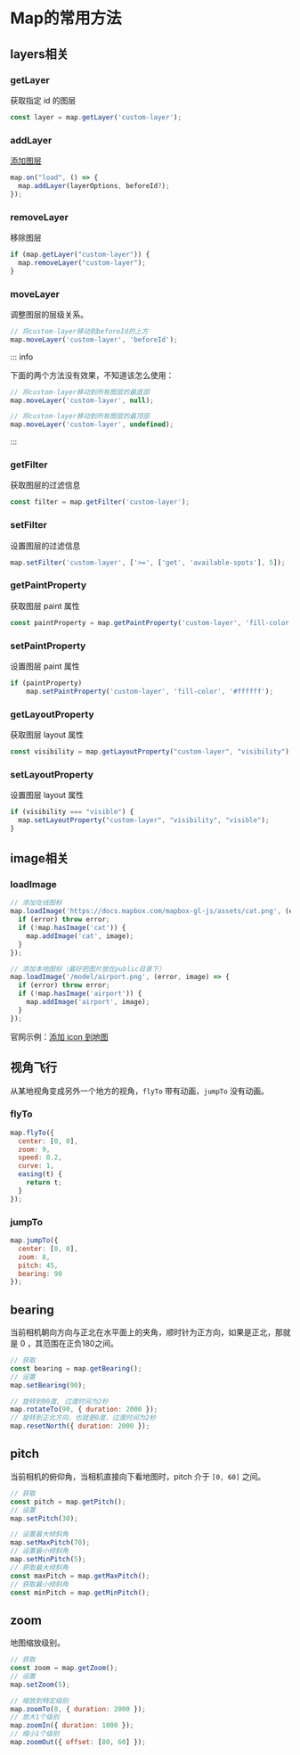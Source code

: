 # Map的常用方法

## layers相关

### getLayer

获取指定 id 的图层

```js
const layer = map.getLayer('custom-layer');
```

### addLayer

[添加图层](https://docs.mapbox.com/mapbox-gl-js/api/map/#instance-members-layers)

```js
map.on("load", () => {
  map.addLayer(layerOptions, beforeId?);
});
```

### removeLayer

移除图层

```js
if (map.getLayer("custom-layer")) {
  map.removeLayer("custom-layer");
}
```



### moveLayer

调整图层的层级关系。

```js
// 将custom-layer移动到beforeId的上方
map.moveLayer('custom-layer', 'beforeId');
```

::: info

下面的两个方法没有效果，不知道该怎么使用：

```js
// 将custom-layer移动到所有图层的最底部
map.moveLayer('custom-layer', null);

// 将custom-layer移动到所有图层的最顶部
map.moveLayer('custom-layer', undefined);
```

:::



### getFilter

获取图层的过滤信息

```js
const filter = map.getFilter('custom-layer');
```

### setFilter

设置图层的过滤信息

```js
map.setFilter('custom-layer', ['>=', ['get', 'available-spots'], 5]);
```



### getPaintProperty

获取图层 paint 属性

```js
const paintProperty = map.getPaintProperty('custom-layer', 'fill-color');
```

### setPaintProperty

设置图层 paint 属性

```js
if (paintProperty) 
    map.setPaintProperty('custom-layer', 'fill-color', '#ffffff');
```



### getLayoutProperty

获取图层 layout 属性

```js
const visibility = map.getLayoutProperty("custom-layer", "visibility");
```

### setLayoutProperty

设置图层 layout 属性

```js
if (visibility === "visible") {
  map.setLayoutProperty("custom-layer", "visibility", "visible");
}
```



## image相关

### loadImage

```js
// 添加在线图标
map.loadImage('https://docs.mapbox.com/mapbox-gl-js/assets/cat.png', (error, image) => {
  if (error) throw error;
  if (!map.hasImage('cat')) {
    map.addImage('cat', image);
  }
});

// 添加本地图标（最好把图片放在public目录下）
map.loadImage('/model/airport.png', (error, image) => {
  if (error) throw error;
  if (!map.hasImage('airport')) {
    map.addImage('airport', image);
  }
});
```

官网示例：[添加 icon 到地图](https://docs.mapbox.com/mapbox-gl-js/example/add-image/) 



## 视角飞行

从某地视角变成另外一个地方的视角，`flyTo` 带有动画，`jumpTo` 没有动画。

### flyTo

```js
map.flyTo({
  center: [0, 0],
  zoom: 9,
  speed: 0.2,
  curve: 1,
  easing(t) {
    return t;
  }
}); 
```

### jumpTo

```js
map.jumpTo({
  center: [0, 0],
  zoom: 8,
  pitch: 45,
  bearing: 90
});
```



## bearing

当前相机朝向方向与正北在水平面上的夹角，顺时针为正方向，如果是正北，那就是 0 ，其范围在正负180之间。

```js
// 获取
const bearing = map.getBearing();
// 设置
map.setBearing(90);

// 旋转到90度, 过渡时间为2秒
map.rotateTo(90, { duration: 2000 });
// 旋转到正北方向，也就是0度，过渡时间为2秒
map.resetNorth({ duration: 2000 });
```



## pitch

当前相机的俯仰角，当相机直接向下看地图时，pitch 介于 `[0, 60]` 之间。

```js
// 获取
const pitch = map.getPitch();
// 设置
map.setPitch(30);

// 设置最大倾斜角
map.setMaxPitch(70);
// 设置最小倾斜角
map.setMinPitch(5);
// 获取最大倾斜角
const maxPitch = map.getMaxPitch();
// 获取最小倾斜角
const minPitch = map.getMinPitch();
```



## zoom

地图缩放级别。

```js
// 获取
const zoom = map.getZoom();
// 设置
map.setZoom(5);

// 缩放到特定级别
map.zoomTo(8, { duration: 2000 });
// 放大1个级别
map.zoomIn({ duration: 1000 });
// 缩小1个级别
map.zoomOut({ offset: [80, 60] });
```

